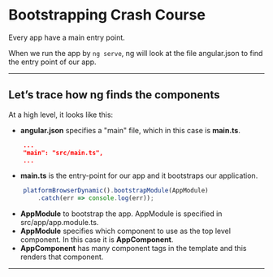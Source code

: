 # Bootstrapping Crash Course

Every app have a main entry point.

When we run the app by `ng serve`, ng will look at the file angular.json to find the entry point of our app.

---

## Let’s trace how ng finds the components

At a high level, it looks like this:

- __angular.json__ specifies a "main" file, which in this case is __main.ts__.

```json
    ...
    "main": "src/main.ts",
    ...
```

- __main.ts__ is the entry-point for our app and it bootstraps our application.

```ts
    platformBrowserDynamic().bootstrapModule(AppModule)
        .catch(err => console.log(err));

```

- __AppModule__ to bootstrap the app. AppModule is specified in src/app/app.module.ts.
- __AppModule__ specifies which component to use as the top level component. In this case it is __AppComponent__.
- __AppComponent__ has many component tags in the template and this renders that component.

---